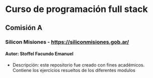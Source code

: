 # Curso de programación full stack
## Comisión A 
### Silicon Misiones - https://siliconmisiones.gob.ar/ 
#### Autor: Stoffel Facundo Emanuel 
- Descripción: este repositorio fue creado con fines académicos. Contiene los ejercicios 
resueltos de los diferentes modulos
